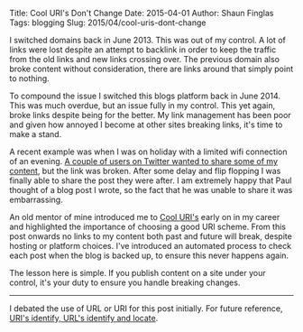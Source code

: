Title: Cool URI's Don't Change
Date: 2015-04-01
Author: Shaun Finglas
Tags: blogging
Slug: 2015/04/cool-uris-dont-change

I switched domains back in June 2013. This was out of my control. A lot
of links were lost despite an attempt to backlink in order to keep the
traffic from the old links and new links crossing over. The previous
domain also broke content without consideration, there are links around
that simply point to nothing.

To compound the issue I switched this blogs platform back in June 2014.
This was much overdue, but an issue fully in my control. This yet again,
broke links despite being for the better. My link management has been
poor and given how annoyed I become at other sites breaking links, it's
time to make a stand.

A recent example was when I was on holiday with a limited wifi
connection of an evening. [A couple of users on Twitter wanted to share
some of my
content](https://twitter.com/mdpopescu/status/576647332671946752), but
the link was broken. After some delay and flip flopping I was finally
able to share the post they were after. I am extremely happy that Paul
thought of a blog post I wrote, so the fact that he was unable to share
it was embarrassing.

An old mentor of mine introduced me to [Cool
URI's](http://www.w3.org/Provider/Style/URI.html) early on in my career
and highlighted the importance of choosing a good URI scheme. From this
post onwards no links to my content both past and future will break,
despite hosting or platform choices. I've introduced an automated
process to check each post when the blog is backed up, to ensure this
never happens again.

The lesson here is simple. If you publish content on a site under your
control, it's your duty to ensure you handle breaking changes.

------------------------------------------------------------------------

I debated the use of URL or URI for this post initially. For future
reference, [URI's identify, URL's identify and
locate](http://stackoverflow.com/questions/176264/what-is-the-difference-between-a-uri-a-url-and-a-urn).